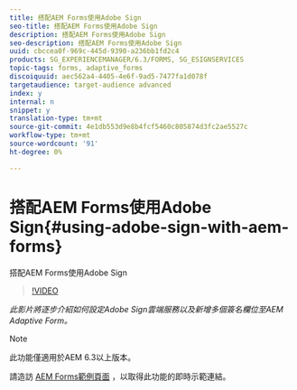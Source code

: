```yaml
---
title: 搭配AEM Forms使用Adobe Sign
seo-title: 搭配AEM Forms使用Adobe Sign
description: 搭配AEM Forms使用Adobe Sign
seo-description: 搭配AEM Forms使用Adobe Sign
uuid: cbccea0f-969c-445d-9390-a236bb1fd2c4
products: SG_EXPERIENCEMANAGER/6.3/FORMS, SG_ESIGNSERVICES
topic-tags: forms, adaptive_forms
discoiquuid: aec562a4-4405-4e6f-9ad5-7477fa1d078f
targetaudience: target-audience advanced
index: y
internal: n
snippet: y
translation-type: tm+mt
source-git-commit: 4e1db553d9e8b4fcf5460c805874d3fc2ae5527c
workflow-type: tm+mt
source-wordcount: '91'
ht-degree: 0%

---
```



# 搭配AEM Forms使用Adobe Sign{#using-adobe-sign-with-aem-forms}

搭配AEM Forms使用Adobe Sign

>[!VIDEO](https://video.tv.adobe.com/v/18696?quality=9&learn=on)

*此影片將逐步介紹如何設定Adobe Sign雲端服務以及新增多個簽名欄位至AEM Adaptive Form。*

>[!NOTE]
>
>此功能僅適用於AEM 6.3以上版本。

請造訪 [AEM Forms範例頁面](https://forms.enablementadobe.com/content/samples/samples.html?query=0) ，以取得此功能的即時示範連結。
